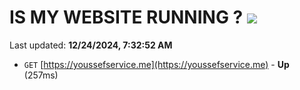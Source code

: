 # IS MY WEBSITE RUNNING ? [![](https://img.shields.io/static/v1?label=Sponsor&message=%E2%9D%A4&logo=GitHub&color=%23fe8e86)](https://github.com/sponsors/Youssef-Lehmam)

Last updated: **12/24/2024, 7:32:52 AM**

- `GET` [https://youssefservice.me](https://youssefservice.me) - **Up** (257ms)
